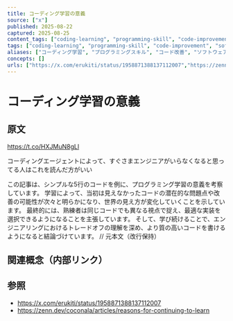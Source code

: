 ```yaml
---
title: コーディング学習の意義
source: ["x"]
published: 2025-08-22
captured: 2025-08-25
content_tags: ["coding-learning", "programming-skill", "code-improvement", "software-engineering", "problem-solving", "debugging"]
tags: ["coding-learning", "programming-skill", "code-improvement", "software-engineering", "problem-solving", "debugging"]
aliases: ["コーディング学習", "プログラミングスキル", "コード改善", "ソフトウェアエンジニアリング", "問題解決", "デバッグ"]
concepts: []
urls: ["https://x.com/erukiti/status/1958871388137112007","https://zenn.dev/coconala/articles/reasons-for-continuing-to-learn"]
---
```


# コーディング学習の意義
## 原文
https://t.co/HXJMuN8gLl

コーディングエージェントによって、すぐさまエンジニアがいらなくなると思ってる人はこれを読んだ方がいい

この記事は、シンプルな5行のコードを例に、プログラミング学習の意義を考察しています。  学習によって、当初は見えなかったコードの潜在的な問題点や改善の可能性が次々と明らかになり、世界の見え方が変化していくことを示しています。  最終的には、熟練者は同じコードでも異なる視点で捉え、最適な実装を選択できるようになることを主張しています。  そして、学び続けることで、エンジニアリングにおけるトレードオフの理解を深め、より質の高いコードを書けるようになると結論づけています。
                      // 元本文（改行保持）

## 関連概念（内部リンク）

## 参照
- https://x.com/erukiti/status/1958871388137112007
- https://zenn.dev/coconala/articles/reasons-for-continuing-to-learn
